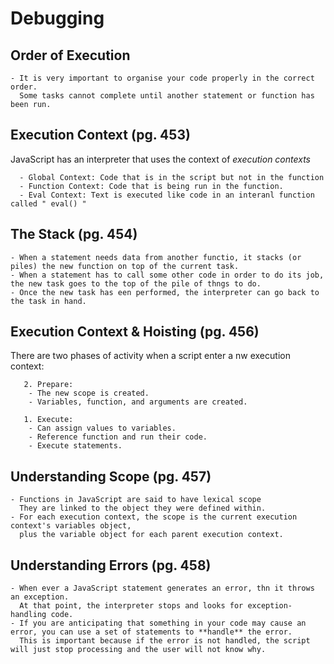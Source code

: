 # Debugging

## Order of Execution  
    - It is very important to organise your code properly in the correct order.  
      Some tasks cannot complete until another statement or function has been run. 


## Execution Context (pg. 453)
   JavaScript has an interpreter that uses the context of *execution contexts*  
      
      - Global Context: Code that is in the script but not in the function   
      - Function Context: Code that is being run in the function. 
      - Eval Context: Text is executed like code in an interanl function called " eval() " 

## The Stack (pg. 454)   
    - When a statement needs data from another functio, it stacks (or piles) the new function on top of the current task. 
    - When a statement has to call some other code in order to do its job, the new task goes to the top of the pile of thngs to do. 
    - Once the new task has een performed, the interpreter can go back to the task in hand. 

## Execution Context & Hoisting (pg. 456)
   There are two phases of activity when a script enter a nw execution context:  
    
       2. Prepare:
        - The new scope is created.
        - Variables, function, and arguments are created.
       
       1. Execute: 
        - Can assign values to variables.
        - Reference function and run their code.
        - Execute statements. 

## Understanding Scope (pg. 457)
    - Functions in JavaScript are said to have lexical scope
      They are linked to the object they were defined within. 
    - For each execution context, the scope is the current execution context's variables object,   
      plus the variable object for each parent execution context.


## Understanding Errors (pg. 458)
    - When ever a JavaScript statement generates an error, thn it throws an exception.   
      At that point, the interpreter stops and looks for exception-handling code. 
    - If you are anticipating that something in your code may cause an error, you can use a set of statements to **handle** the error. 
      This is important because if the error is not handled, the script will just stop processing and the user will not know why. 
